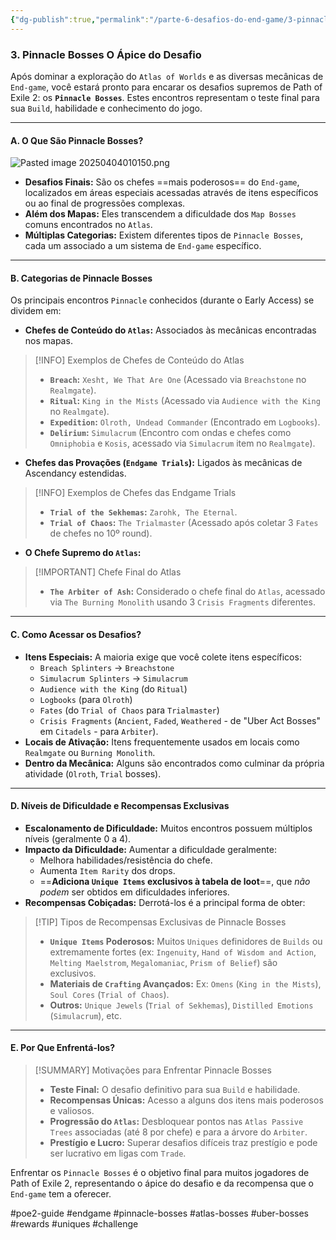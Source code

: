 ```yaml
---
{"dg-publish":true,"permalink":"/parte-6-desafios-do-end-game/3-pinnacle-bosses-o-apice-do-desafio/"}
---
```


### 3. Pinnacle Bosses O Ápice do Desafio

Após dominar a exploração do `Atlas of Worlds` e as diversas mecânicas de `End-game`, você estará pronto para encarar os desafios supremos de Path of Exile 2: os **`Pinnacle Bosses`**. Estes encontros representam o teste final para sua `Build`, habilidade e conhecimento do jogo.

---

#### A. O Que São Pinnacle Bosses?

![Pasted image 20250404010150.png](/img/user/ANEXOS/Pasted%20image%2020250404010150.png)

*   **Desafios Finais:** São os chefes ==mais poderosos== do `End-game`, localizados em áreas especiais acessadas através de itens específicos ou ao final de progressões complexas.
*   **Além dos Mapas:** Eles transcendem a dificuldade dos `Map Bosses` comuns encontrados no `Atlas`.
*   **Múltiplas Categorias:** Existem diferentes tipos de `Pinnacle Bosses`, cada um associado a um sistema de `End-game` específico.

---

#### B. Categorias de Pinnacle Bosses

Os principais encontros `Pinnacle` conhecidos (durante o Early Access) se dividem em:

*   **Chefes de Conteúdo do `Atlas`:** Associados às mecânicas encontradas nos mapas.

> [!INFO] Exemplos de Chefes de Conteúdo do Atlas
> *   **`Breach`:** `Xesht, We That Are One` (Acessado via `Breachstone` no `Realmgate`).
> *   **`Ritual`:** `King in the Mists` (Acessado via `Audience with the King` no `Realmgate`).
> *   **`Expedition`:** `Olroth, Undead Commander` (Encontrado em `Logbooks`).
> *   **`Delirium`:** `Simulacrum` (Encontro com ondas e chefes como `Omniphobia` e `Kosis`, acessado via `Simulacrum` item no `Realmgate`).

*   **Chefes das Provações (`Endgame Trials`):** Ligados às mecânicas de Ascendancy estendidas.

> [!INFO] Exemplos de Chefes das Endgame Trials
> *   **`Trial of the Sekhemas`:** `Zarohk, The Eternal`.
> *   **`Trial of Chaos`:** `The Trialmaster` (Acessado após coletar 3 `Fates` de chefes no 10º round).

*   **O Chefe Supremo do `Atlas`:**

> [!IMPORTANT] Chefe Final do Atlas
> *   **`The Arbiter of Ash`:** Considerado o chefe final do `Atlas`, acessado via `The Burning Monolith` usando 3 `Crisis Fragments` diferentes.

---

#### C. Como Acessar os Desafios?

*   **Itens Especiais:** A maioria exige que você colete itens específicos:
    *   `Breach Splinters` -> `Breachstone`
    *   `Simulacrum Splinters` -> `Simulacrum`
    *   `Audience with the King` (do `Ritual`)
    *   `Logbooks` (para `Olroth`)
    *   `Fates` (do `Trial of Chaos` para `Trialmaster`)
    *   `Crisis Fragments` (`Ancient`, `Faded`, `Weathered` - de "Uber Act Bosses" em `Citadels` - para `Arbiter`).
*   **Locais de Ativação:** Itens frequentemente usados em locais como `Realmgate` ou `Burning Monolith`.
*   **Dentro da Mecânica:** Alguns são encontrados como culminar da própria atividade (`Olroth`, `Trial` bosses).

---

#### D. Níveis de Dificuldade e Recompensas Exclusivas

*   **Escalonamento de Dificuldade:** Muitos encontros possuem múltiplos níveis (geralmente 0 a 4).
*   **Impacto da Dificuldade:** Aumentar a dificuldade geralmente:
    *   Melhora habilidades/resistência do chefe.
    *   Aumenta `Item Rarity` dos drops.
    *   ==**Adiciona `Unique Items` exclusivos à tabela de loot**==, que *não podem* ser obtidos em dificuldades inferiores.
*   **Recompensas Cobiçadas:** Derrotá-los é a principal forma de obter:

> [!TIP] Tipos de Recompensas Exclusivas de Pinnacle Bosses
> *   **`Unique Items` Poderosos:** Muitos `Uniques` definidores de `Builds` ou extremamente fortes (ex: `Ingenuity`, `Hand of Wisdom and Action`, `Melting Maelstrom`, `Megalomaniac`, `Prism of Belief`) são exclusivos.
> *   **Materiais de `Crafting` Avançados:** Ex: `Omens` (`King in the Mists`), `Soul Cores` (`Trial of Chaos`).
> *   **Outros:** `Unique Jewels` (`Trial of Sekhemas`), `Distilled Emotions` (`Simulacrum`), etc.

---

#### E. Por Que Enfrentá-los?

> [!SUMMARY] Motivações para Enfrentar Pinnacle Bosses
> *   **Teste Final:** O desafio definitivo para sua `Build` e habilidade.
> *   **Recompensas Únicas:** Acesso a alguns dos itens mais poderosos e valiosos.
> *   **Progressão do `Atlas`:** Desbloquear pontos nas `Atlas Passive Trees` associadas (até 8 por chefe) e para a árvore do `Arbiter`.
> *   **Prestígio e Lucro:** Superar desafios difíceis traz prestígio e pode ser lucrativo em ligas com `Trade`.

Enfrentar os `Pinnacle Bosses` é o objetivo final para muitos jogadores de Path of Exile 2, representando o ápice do desafio e da recompensa que o `End-game` tem a oferecer.

#poe2-guide #endgame #pinnacle-bosses #atlas-bosses #uber-bosses #rewards #uniques #challenge